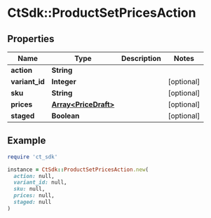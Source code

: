 # CtSdk::ProductSetPricesAction

## Properties

| Name | Type | Description | Notes |
| ---- | ---- | ----------- | ----- |
| **action** | **String** |  |  |
| **variant_id** | **Integer** |  | [optional] |
| **sku** | **String** |  | [optional] |
| **prices** | [**Array&lt;PriceDraft&gt;**](PriceDraft.md) |  | [optional] |
| **staged** | **Boolean** |  | [optional] |

## Example

```ruby
require 'ct_sdk'

instance = CtSdk::ProductSetPricesAction.new(
  action: null,
  variant_id: null,
  sku: null,
  prices: null,
  staged: null
)
```

